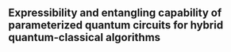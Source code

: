 ## Expressibility and entangling capability of parameterized quantum circuits for hybrid quantum-classical algorithms
